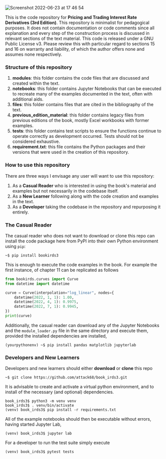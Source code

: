 ![Screenshot 2022-06-23 at 17 46 54](https://user-images.githubusercontent.com/24256554/175342928-f1d2af23-a5e5-436c-a8ad-a56835e99091.png)

This is the code repository for **Pricing and Trading Interest Rate Derivatives (3rd Edition)**. This repository 
is minimalist for pedagogical purposes. It does not contain documentation or code comments since all explanation 
and every step of the construction process is discussed in relevant sections of the text material. This code 
is released under a GNU Public License v3. Please review this with particular regard to sections 15 and 16 on 
warranty and liability, of which the author offers none and assumes none respectively.

### Structure of this repository

1) **modules**: this folder contains the code files that are discussed and created within the text.
2) **notebooks**: this folder contains Jupyter Notebooks that can be executed to recreate many of the examples documented in the text, often with additional aids.
3) **files**: this folder contains files that are cited in the bibliography of the text.
4) **previous_edition_material**: this folder contains legacy files from previous editions of the book, mostly Excel workbooks with former examples.
5) **tests**: this folder contains test scripts to ensure the functions continue to operate correctly as development occurred. Tests should not be considered exhaustive.
6) **requirement.txt**: this file contains the Python packages and their versions that were used in the creation of this repository.

### How to use this repository

There are three ways I envisage any user will want to use this repository:

1) As a **Casual Reader** who is interested in using the book's material and examples but not necessarily in the codebase itself. 
2) As a **New Learner** following along with the code creation and examples in the text.
3) As a **Developer** taking the codebase in the repository and repurposing it entirely.

### The Casual Reader

The casual reader who does not want to download or clone this repo can install the 
code package here from PyPI into their own Python environment using `pip`:

```commandline
~$ pip install bookirds3 
```

This is enough to execute the code examples in the book. For example the
first instance, of chapter 11 can be replicated as follows

```python
from bookirds.curves import Curve
from datetime import datetime

curve = Curve(interpolation="log_linear", nodes={
    datetime(2022, 1, 1): 1.00,
    datetime(2022, 4, 1): 0.9975,
    datetime(2022, 7, 1): 0.9945,
})
print(curve)
```

Additionally, the casual reader can download any of the Jupyter Notebooks
and the `module_loader.py` file in the same directory and execute them,
provided the installed dependencies are installed,

```commandline
(yourpythonenv) ~$ pip install pandas matplotlib jupyterlab
```



### Developers and New Learners

Developers and new learners should either **download** or **clone** this repo

```commandline
~$ git clone https://github.com/attack68/book_irds3.git
```


It is advisable to create and activate a virtual python environment, and to install of the 
necessary (and optional) dependencies.

```commandline
book_irds3$ python3 -m venv venv
book_irds3$ . venv/bin/activate
(venv) book_irds3$ pip install -r requirements.txt
```

All of the example notebooks should then be executable without errors, having started
Jupyter Lab,

```commandline
(venv) book_irds3$ jupyter lab
```

For a developer to run the test suite simply execute

```commandline
(venv) book_irds3$ pytest tests
```